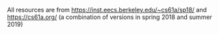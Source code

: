 All resources are from https://inst.eecs.berkeley.edu/~cs61a/sp18/ and https://cs61a.org/ (a combination of versions in spring 2018 and summer 2019)   
